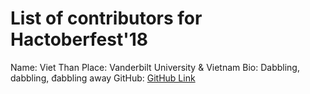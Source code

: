# List of contributors for Hactoberfest'18

Name: Viet Than
Place: Vanderbilt University & Vietnam
Bio: Dabbling, dabbling, đabbling away
GitHub: <a href="https://github.com/VietThan">GitHub Link</a>
